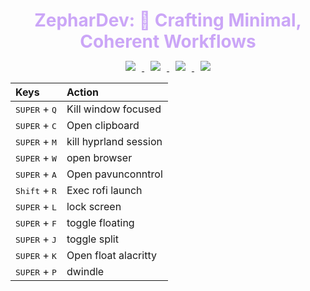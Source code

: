 <h1 align="center" style="color:#cba6f7; margin-bottom:0.2em;">
  ZepharDev: 🍁 Crafting Minimal, Coherent Workflows
</h1>

<p align="center">
  <a href="https://github.com/ZepharDev/hyprdots/stargazers">
    <img src="https://img.shields.io/github/stars/ZepharDev/hyprdots?color=cba6f7&style=for-the-badge&label=Stars&labelColor=1e1e2e&logo=starship&logoColor=white" style="margin: 0 10px;">
  </a>
  <a href="https://github.com/ZepharDev/hyprdots/network/members">
    <img src="https://img.shields.io/github/forks/ZepharDev/hyprdots?color=cba6f7&style=for-the-badge&label=Forks&labelColor=1e1e2e&logo=sourcetree&logoColor=white" style="margin: 0 10px;">
  </a>
  <a href="https://github.com/ZepharDev/hyprdots/commits">
    <img src="https://img.shields.io/github/commit-activity/y/ZepharDev/hyprdots?color=eba0ac&style=for-the-badge&label=Commits&labelColor=1e1e2e&logo=git&logoColor=white" style="margin: 0 10px;">
  </a>
  <a href="https://github.com/ZepharDev/hyprdots/commits">
    <img src="https://img.shields.io/github/last-commit/ZepharDev/hyprdots?color=f9e2af&style=for-the-badge&label=Last%20Commit&labelColor=1e1e2e&logo=clockify&logoColor=white" style="margin: 0 10px;">
  </a>
</p>

| Keys                                                 | Action                          |
| :--------------------------------------------------- | :------------------------------ |
| <kbd>SUPER</kbd> + <kbd>Q</kbd>                       | Kill window focused            |
| <kbd>SUPER</kbd> + <kbd>C</kbd>                       | Open clipboard           |
| <kbd>SUPER</kbd> + <kbd>M</kbd>                 | kill hyprland session           |
| <kbd>SUPER</kbd> + <kbd>W</kbd>                      | open browser                    |
| <kbd>SUPER</kbd> + <kbd>A</kbd>                      | Open pavunconntrol                    |
| <kbd>Shift</kbd> + <kbd>R</kbd>                    | Exec rofi launch              |
| <kbd>SUPER</kbd> + <kbd>L</kbd>                      | lock screen                     |
| <kbd>SUPER</kbd> + <kbd>F</kbd>                      | toggle floating              |
| <kbd>SUPER</kbd> + <kbd>J</kbd>                      | toggle split                     |
| <kbd>SUPER</kbd> + <kbd>K</kbd>                      |  Open float alacritty         |
| <kbd>SUPER</kbd> + <kbd>P</kbd>                      | dwindle                   |

